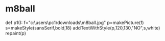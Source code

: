 # m8ball

def p1():
  f="c:\\users\pc1\downloads\m8ball.jpg"
  p=makePicture(f)
  s=makeStyle(sansSerif,bold,18)
  addTextWithStyle(p,120,130,"NO",s,white)
  repaint(p)
  
